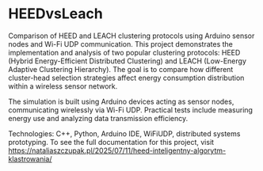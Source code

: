 # HEEDvsLeach
Comparison of HEED and LEACH clustering protocols using Arduino sensor nodes and Wi-Fi UDP communication.
This project demonstrates the implementation and analysis of two popular clustering protocols: HEED (Hybrid Energy-Efficient Distributed Clustering) and LEACH (Low-Energy Adaptive Clustering Hierarchy). The goal is to compare how different cluster-head selection strategies affect energy consumption distribution within a wireless sensor network.

The simulation is built using Arduino devices acting as sensor nodes, communicating wirelessly via Wi-Fi UDP. Practical tests include measuring energy use and analyzing data transmission efficiency.

Technologies: C++, Python, Arduino IDE, WiFiUDP, distributed systems prototyping.
To see the full documentation for this project, visit https://nataliaszczupak.pl/2025/07/11/heed-inteligentny-algorytm-klastrowania/
